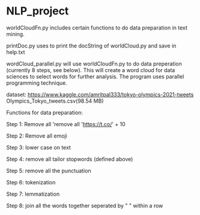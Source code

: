# NLP_project

worldCloudFn.py includes certain functions to do data preparation in text mining.

printDoc.py     uses to print the docString of worldCloud.py and save in help.txt

wordCloud_parallel.py will use worldCloudFn.py to do data preperation (currently 8 steps, see below).
                      This will create a word cloud for data sciences to select words for further analysis.
                      The program uses parallel programming technique.


dataset:
https://www.kaggle.com/amritpal333/tokyo-olympics-2021-tweets
Olympics_Tokyo_tweets.csv(98.54 MB)

Functions for data preparation:

Step 1: Remove all 'remove all 'https://t.co/' + 10 

Step 2: Remove all emoji

Step 3: lower case on text

Step 4: remove all tailor stopwords (defined above)

Step 5: remove all the punctuation

Step 6: tokenization

Step 7: lemmatization      

Step 8: join all the words together seperated by " " within a row
